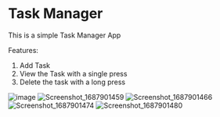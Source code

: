 # Task Manager
This is a simple Task Manager App

Features: 
1. Add Task
2. View the Task with a single press
3. Delete the task with a long press

![image](https://github.com/BeingCyborg/OSTAD/assets/62154398/c6679c39-b429-43ad-bcfd-f138960c9786)
![Screenshot_1687901459](https://github.com/BeingCyborg/OSTAD/assets/62154398/0edd5959-e433-4d4e-b87f-cc77237a4df0)
![Screenshot_1687901466](https://github.com/BeingCyborg/OSTAD/assets/62154398/856adc11-c362-4d73-b70b-2f16e65fb620)
![Screenshot_1687901474](https://github.com/BeingCyborg/OSTAD/assets/62154398/f509026e-6b8f-469c-a294-7e9e137c7477)
![Screenshot_1687901480](https://github.com/BeingCyborg/OSTAD/assets/62154398/039e23e0-9c6e-48b7-8cb4-d1a1b89453ce)

